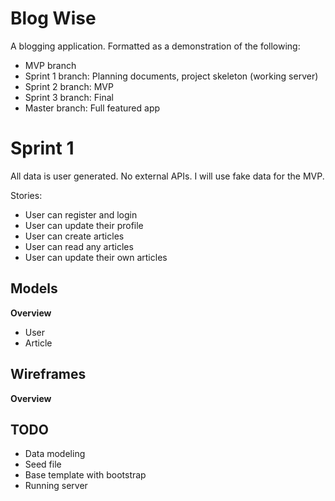 # Blog Wise

A blogging application. Formatted as a demonstration of the following:

* MVP branch
* Sprint 1 branch: Planning documents, project skeleton (working server)
* Sprint 2 branch: MVP
* Sprint 3 branch: Final
* Master branch: Full featured app

# Sprint 1

All data is user generated. No external APIs. I will use fake data for the MVP.

Stories: 

- User can register and login
- User can update their profile
- User can create articles
- User can read any articles
- User can update their own articles

## Models

__Overview__
* User
* Article

## Wireframes

__Overview__


## TODO

- Data modeling
- Seed file
- Base template with bootstrap
- Running server
